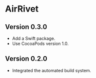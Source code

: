 # AirRivet

## Version 0.3.0

* Add a Swift package.
* Use CocoaPods version 1.0.

## Version 0.2.0

* Integrated the automated build system.
